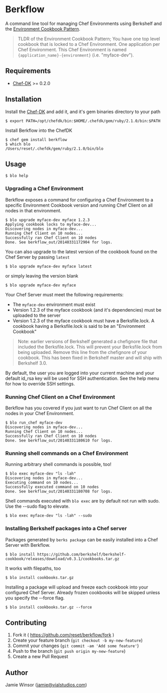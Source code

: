 # Berkflow

A command line tool for managing Chef Environments using Berkshelf and the [Environment Cookbook Pattern](http://blog.vialstudios.com/the-environment-cookbook-pattern/).

> TLDR of the Environment Cookbook Pattern; You have one top level cookbook that is locked to a Chef Environment. One application per Chef Environment. This Chef Environment is named `{application_name}-{environment}` (i.e. "myface-dev").

## Requirements

- [Chef-DK](https://downloads.chef.io/chef-dk/) >= 0.2.0

## Installation

Install the [Chef-DK](https://downloads.chef.io/chef-dk/) and add it, and it's gem binaries directory to your path

```shell
$ export PATH=/opt/chefdk/bin:$HOME/.chefdk/gem/ruby/2.1.0/bin:$PATH
```

Install Berkflow into the ChefDK

```shell
$ chef gem install berkflow
$ which blo
/Users/reset/.chefdk/gem/ruby/2.1.0/bin/blo
```

## Usage

```shell
$ blo help
```

### Upgrading a Chef Environment

Berkflow exposes a command for configuring a Chef Environment to a specific Environment Cookbook version and running Chef Client on all nodes in that environment.

```shell
$ blo upgrade myface-dev myface 1.2.3
Applying cookbook locks to myface-dev...
Discovering nodes in myface-dev...
Running Chef Client on 10 nodes...
Successfully ran Chef Client on 10 nodes
Done. See berkflow_out/20140331172904 for logs.
```

You can also upgrade to the latest version of the cookbook found on the Chef Server by passing `latest`

```shell
$ blo upgrade myface-dev myface latest
```

or simply leaving the version blank

```shell
$ blo upgrade myface-dev myface
```

Your Chef Server must meet the following requirements:

- The `myface-dev` environment must exist
- Version 1.2.3 of the myface cookbook (and it's dependencies) must be uploaded to the server
- Version 1.2.3 of the myface cookbook must have a Berksfile.lock. A cookbook having a Berksfile.lock is said to be an "Environment Cookbook"

> Note: earlier versions of Berkshelf generated a chefignore file that included the Berksfile.lock. This will prevent your Berksfile.lock from being uploaded. Remove this line from the chefignore of your cookbook. This has been fixed in Berkshelf master and will ship with Berkshelf 3.0.

By default, the user you are logged into your current machine and your default id_rsa key will be used for SSH authentication. See the help menu for how to override SSH settings.

### Running Chef Client on a Chef Environment

Berkflow has you covered if you just want to run Chef Client on all the nodes in your Chef Environment.

```
$ blo run_chef myface-dev
Discovering nodes in myface-dev...
Running Chef Client on 10 nodes...
Successfully ran Chef Client on 10 nodes
Done. See berkflow_out/20140331180610 for logs.
```

### Running shell commands on a Chef Environment

Running arbitrary shell commands is possible, too!

```
$ blo exec myface-dev "ls -lah"
Discovering nodes in myface-dev...
Executing command on 10 nodes...
Successfully executed command on 10 nodes
Done. See berkflow_out/20140331180708 for logs.
```

Shell commands executed with `blo exec` are by default not run with sudo. Use the --sudo flag to elevate.

```shell
$ blo exec myface-dev "ls -lah" --sudo
```

### Installing Berkshelf packages into a Chef server

Packages generated by `berks package` can be easily installed into a Chef Server with Berkflow.

```shell
$ blo install https://github.com/berkshelf/berkshelf-cookbook/releases/download/v0.3.1/cookbooks.tar.gz
```

It works with filepaths, too

```
$ blo install cookbooks.tar.gz
```

Installing a package will upload and freeze each cookbook into your configured Chef Server. Already frozen cookbooks will be skipped unless you specify the --force flag.

```
$ blo install cookbooks.tar.gz --force
```

## Contributing

1. Fork it ( <https://github.com/reset/berkflow/fork> )
2. Create your feature branch (`git checkout -b my-new-feature`)
3. Commit your changes (`git commit -am 'Add some feature'`)
4. Push to the branch (`git push origin my-new-feature`)
5. Create a new Pull Request

## Author

Jamie Winsor ([jamie@vialstudios.com](mailto:jamie@vialstudios.com))
